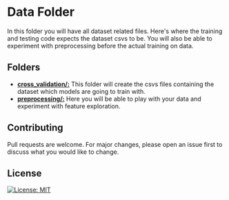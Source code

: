 # Data Folder

In this folder you will have all dataset related files. Here's where the training and testing code expects the dataset csvs to be. You will also be able to experiment with preprocessing before the actual training on data.

## Folders
* [__cross_validation/:__](./cross_validation/) This folder will create the csvs files containing the dataset which models are going to train with.
* [__preprocessing/:__](./preprocessing) Here you will be able to play with your data and experiment with feature exploration.


## Contributing
Pull requests are welcome. For major changes, please open an issue first to discuss what you would like to change.

## License
[![License: MIT](https://img.shields.io/badge/License-MIT-yellow.svg)](../LICENSE)